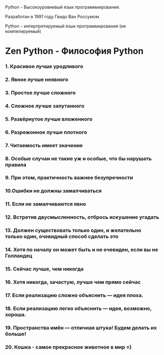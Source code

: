 Python - Высокоуровневый язык программиирования.

Разработан в 1991 году Гвидо Ван Россумом

Python - интерпретируемый язык программирования (не компелируемый)

# Zen Python - Философия Python

### 1. Красивое лучше уродливого
### 2. Явное лучше неявного
### 3. Простое лучше сложного
### 4. Сложное лучше запутанного
### 5. Развёрнутое лучше вложенного
### 6. Разрежонное лучше плотного
### 7. Читаемость имеет значение
### 8. Особые случаи не такие уж и особые, что бы нарушать правила
### 9. При этом, практичность важнее безупречности
### 10.Ошибки не должны замалчиваться
### 11. Если не замалчиваются явно
### 12. Встретив двусмысленность, отбрось искушение угадать
### 13. Должен существовать только один, и желательно только один, очевидный способ сделать это
### 14. Хотя по началу он может быть и не очевиден, если вы не Голландец
### 15. Сейчас лучше, чем никогда
### 16. Хотя никогда, зачастую, лучше чем прямо сейчас
### 17. Если реализацию сложно объяснить — идея плоха.
### 18. Если реализацию легко объяснить — идея, возможно, хороша.
### 19. Пространства имён — отличная штука! Будем делать их больше!
### 20. Кошка - самое прекрасное животное в мир =)
